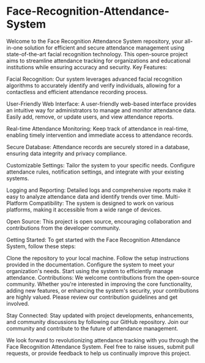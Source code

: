 # Face-Recognition-Attendance-System
Welcome to the Face Recognition Attendance System repository, your all-in-one solution for efficient and secure attendance management using state-of-the-art facial recognition technology. This open-source project aims to streamline attendance tracking for organizations and educational institutions while ensuring accuracy and security.
Key Features:

Facial Recognition: Our system leverages advanced facial recognition algorithms to accurately identify and verify individuals, allowing for a contactless and efficient attendance recording process.

User-Friendly Web Interface: A user-friendly web-based interface provides an intuitive way for administrators to manage and monitor attendance data. Easily add, remove, or update users, and view attendance reports.

Real-time Attendance Monitoring: Keep track of attendance in real-time, enabling timely intervention and immediate access to attendance records.

Secure Database: Attendance records are securely stored in a database, ensuring data integrity and privacy compliance.

Customizable Settings: Tailor the system to your specific needs. Configure attendance rules, notification settings, and integrate with your existing systems.

Logging and Reporting: Detailed logs and comprehensive reports make it easy to analyze attendance data and identify trends over time.
Multi-Platform Compatibility: The system is designed to work on various platforms, making it accessible from a wide range of devices.

Open Source: This project is open source, encouraging collaboration and contributions from the developer community.

Getting Started:
To get started with the Face Recognition Attendance System, follow these steps:

Clone the repository to your local machine.
Follow the setup instructions provided in the documentation.
Configure the system to meet your organization's needs.
Start using the system to efficiently manage attendance.
Contributions:
We welcome contributions from the open-source community. Whether you're interested in improving the core functionality, adding new features, or enhancing the system's security, your contributions are highly valued. Please review our contribution guidelines and get involved.

Stay Connected:
Stay updated with project developments, enhancements, and community discussions by following our GitHub repository. Join our community and contribute to the future of attendance management.

We look forward to revolutionizing attendance tracking with you through the Face Recognition Attendance System. Feel free to raise issues, submit pull requests, or provide feedback to help us continually improve this project.
